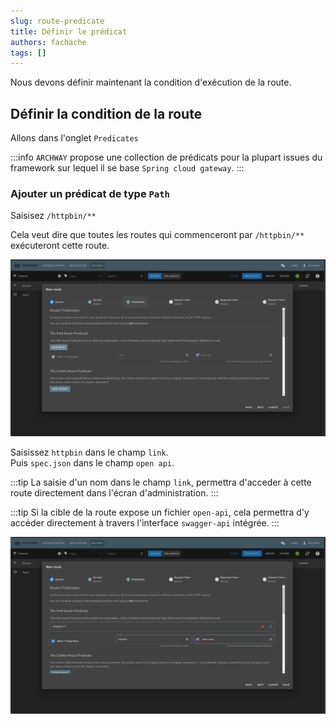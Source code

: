 ```yaml
---
slug: route-predicate
title: Définir le prédicat
authors: fachache
tags: []
---
```


Nous devons définir maintenant la condition d'exécution de la route.   

## Définir la condition de la route

Allons dans l'onglet `Predicates`

:::info
`ARCHWAY` propose une collection de prédicats pour la plupart issues du framework sur lequel il se base `Spring cloud gateway`.
:::

### Ajouter un prédicat de type `Path`

Saisisez `/httpbin/**`

Cela veut dire que toutes les routes qui commenceront par `/httpbin/**` exécuteront cette route.

![connection](img/create-route-predicate-1.png)

Saisissez `httpbin` dans le champ `link`.   
Puis `spec.json` dans le champ `open api`.

:::tip
La saisie d'un nom dans le champ `link`, permettra d'acceder à cette route directement dans l'écran d'administration.
:::

:::tip
Si la cible de la route expose un fichier `open-api`, cela permettra d'y accéder directement à travers l'interface `swagger-api` intégrée.
:::

![connection](img/create-route-predicate-2.png)